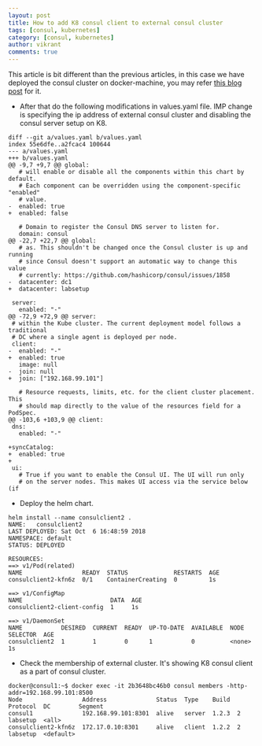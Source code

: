 ```yaml
---
layout: post
title: How to add K8 consul client to external consul cluster
tags: [consul, kubernetes]
category: [consul, kubernetes]
author: vikrant
comments: true
--- 
```


This article is bit different than the previous articles, in this case we have deployed the consul cluster on docker-machine, you may refer [this blog post](https://ervikrant06.github.io/consul/Consul/) for it. 

- After that do the following modifications in values.yaml file. IMP change is specifying the ip address of external consul cluster and disabling the consul server setup on K8. 

~~~
diff --git a/values.yaml b/values.yaml
index 55e6dfe..a2fcac4 100644
--- a/values.yaml
+++ b/values.yaml
@@ -9,7 +9,7 @@ global:
   # will enable or disable all the components within this chart by default.
   # Each component can be overridden using the component-specific "enabled"
   # value.
-  enabled: true
+  enabled: false

   # Domain to register the Consul DNS server to listen for.
   domain: consul
@@ -22,7 +22,7 @@ global:
   # as. This shouldn't be changed once the Consul cluster is up and running
   # since Consul doesn't support an automatic way to change this value
   # currently: https://github.com/hashicorp/consul/issues/1858
-  datacenter: dc1
+  datacenter: labsetup

 server:
   enabled: "-"
@@ -72,9 +72,9 @@ server:
 # within the Kube cluster. The current deployment model follows a traditional
 # DC where a single agent is deployed per node.
 client:
-  enabled: "-"
+  enabled: true
   image: null
-  join: null
+  join: ["192.168.99.101"]

   # Resource requests, limits, etc. for the client cluster placement. This
   # should map directly to the value of the resources field for a PodSpec.
@@ -103,6 +103,9 @@ client:
 dns:
   enabled: "-"

+syncCatalog:
+  enabled: true
+
 ui:
   # True if you want to enable the Consul UI. The UI will run only
   # on the server nodes. This makes UI access via the service below (if
~~~

- Deploy the helm chart. 

~~~
helm install --name consulclient2 .
NAME:   consulclient2
LAST DEPLOYED: Sat Oct  6 16:48:59 2018
NAMESPACE: default
STATUS: DEPLOYED

RESOURCES:
==> v1/Pod(related)
NAME                 READY  STATUS             RESTARTS  AGE
consulclient2-kfn6z  0/1    ContainerCreating  0         1s

==> v1/ConfigMap
NAME                         DATA  AGE
consulclient2-client-config  1     1s

==> v1/DaemonSet
NAME           DESIRED  CURRENT  READY  UP-TO-DATE  AVAILABLE  NODE SELECTOR  AGE
consulclient2  1        1        0      1           0          <none>         1s
~~~

- Check the membership of external cluster. It's showing K8 consul client as a part of consul cluster. 

~~~
docker@consul1:~$ docker exec -it 2b3648bc46b0 consul members -http-addr=192.168.99.101:8500
Node                 Address              Status  Type    Build  Protocol  DC        Segment
consul1              192.168.99.101:8301  alive   server  1.2.3  2         labsetup  <all>
consulclient2-kfn6z  172.17.0.10:8301     alive   client  1.2.2  2         labsetup  <default>
~~~